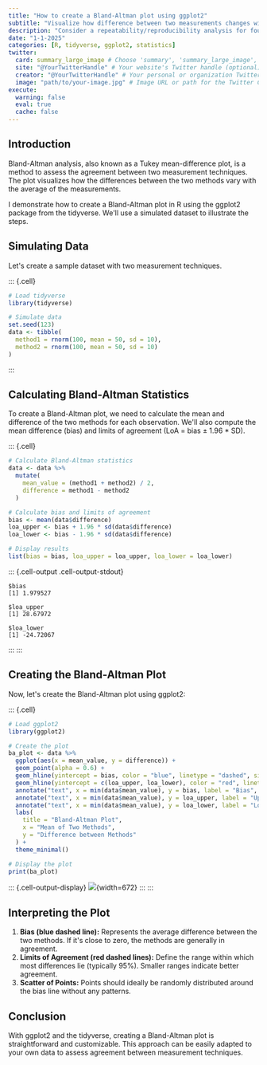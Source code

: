 ```yaml
---
title: "How to create a Bland-Altman plot using ggplot2"
subtitle: "Visualize how difference between two measurements changes with the average"
description: "Consider a repeatability/reproducibility analysis for four biomarkers"
date: "1-1-2025"
categories: [R, tidyverse, ggplot2, statistics]
twitter:
  card: summary_large_image # Choose 'summary', 'summary_large_image', 'app', or 'player'
  site: "@YourTwitterHandle" # Your website's Twitter handle (optional)
  creator: "@YourTwitterHandle" # Your personal or organization Twitter handle
  image: "path/to/your-image.jpg" # Image URL or path for the Twitter Card
execute:
  warning: false
  eval: true
  cache: false
---
```




## Introduction

Bland-Altman analysis, also known as a Tukey mean-difference plot, is a method to assess the agreement between two measurement techniques. 
The plot visualizes how the differences between the two methods vary with the average of the measurements.

I demonstrate how to create a Bland-Altman plot in R using the ggplot2 package from the tidyverse. We'll use a simulated dataset to illustrate the steps.


## Simulating Data

Let's create a sample dataset with two measurement techniques.



::: {.cell}

```{.r .cell-code}
# Load tidyverse
library(tidyverse)

# Simulate data
set.seed(123)
data <- tibble(
  method1 = rnorm(100, mean = 50, sd = 10),
  method2 = rnorm(100, mean = 50, sd = 10)
)
```
:::



## Calculating Bland-Altman Statistics

To create a Bland-Altman plot, we need to calculate the mean and difference of the two methods for each observation. We'll also compute the mean difference (bias) and limits of agreement (LoA = bias $±$ 1.96 * SD).



::: {.cell}

```{.r .cell-code}
# Calculate Bland-Altman statistics
data <- data %>%
  mutate(
    mean_value = (method1 + method2) / 2,
    difference = method1 - method2
  )

# Calculate bias and limits of agreement
bias <- mean(data$difference)
loa_upper <- bias + 1.96 * sd(data$difference)
loa_lower <- bias - 1.96 * sd(data$difference)

# Display results
list(bias = bias, loa_upper = loa_upper, loa_lower = loa_lower)
```

::: {.cell-output .cell-output-stdout}

```
$bias
[1] 1.979527

$loa_upper
[1] 28.67972

$loa_lower
[1] -24.72067
```


:::
:::



## Creating the Bland-Altman Plot

Now, let's create the Bland-Altman plot using ggplot2:



::: {.cell}

```{.r .cell-code}
# Load ggplot2
library(ggplot2)

# Create the plot
ba_plot <- data %>%
  ggplot(aes(x = mean_value, y = difference)) +
  geom_point(alpha = 0.6) +
  geom_hline(yintercept = bias, color = "blue", linetype = "dashed", size = 1) +
  geom_hline(yintercept = c(loa_upper, loa_lower), color = "red", linetype = "dashed", size = 1) +
  annotate("text", x = min(data$mean_value), y = bias, label = "Bias", hjust = 0, vjust = -1, color = "blue") +
  annotate("text", x = min(data$mean_value), y = loa_upper, label = "Upper LoA", hjust = 0, vjust = -1, color = "red") +
  annotate("text", x = min(data$mean_value), y = loa_lower, label = "Lower LoA", hjust = 0, vjust = -1, color = "red") +
  labs(
    title = "Bland-Altman Plot",
    x = "Mean of Two Methods",
    y = "Difference between Methods"
  ) +
  theme_minimal()

# Display the plot
print(ba_plot)
```

::: {.cell-output-display}
![](how_to_bland_altman_files/figure-html/unnamed-chunk-3-1.png){width=672}
:::
:::



## Interpreting the Plot

1. **Bias (blue dashed line):** Represents the average difference between the two methods. If it's close to zero, the methods are generally in agreement.
2. **Limits of Agreement (red dashed lines):** Define the range within which most differences lie (typically 95%). Smaller ranges indicate better agreement.
3. **Scatter of Points:** Points should ideally be randomly distributed around the bias line without any patterns.

## Conclusion

With ggplot2 and the tidyverse, creating a Bland-Altman plot is straightforward and customizable. This approach can be easily adapted to your own data to assess agreement between measurement techniques.


